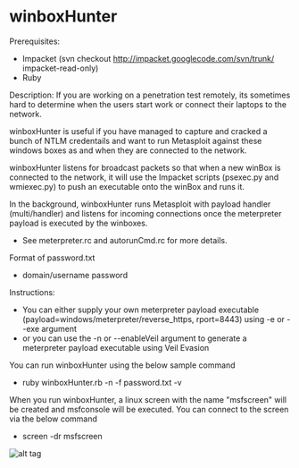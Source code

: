 winboxHunter
============
Prerequisites:
- Impacket (svn checkout http://impacket.googlecode.com/svn/trunk/ impacket-read-only)
- Ruby


Description:
If you are working on a penetration test remotely, its sometimes hard to determine when the users start work or connect their laptops to the network.

winboxHunter is useful if you have managed to capture and cracked a bunch of NTLM credentails and want to run Metasploit against these windows boxes as and when they are connected to the network.

winboxHunter listens for broadcast packets so that when a new winBox is connected to the network, it will use the Impacket scripts (psexec.py and wmiexec.py) to push an executable onto the winBox and runs it.

In the background, winboxHunter runs Metasploit with payload handler (multi/handler) and listens for incoming connections once the meterpreter payload is executed by the winboxes.
- See meterpreter.rc and autorunCmd.rc for more details.

Format of password.txt
- domain/username password


Instructions:
- You can either supply your own meterpreter payload executable (payload=windows/meterpreter/reverse_https, rport=8443) using -e or --exe argument
- or you can use the -n or --enableVeil argument to generate a meterpreter payload executable using Veil Evasion

You can run winboxHunter using the below sample command
- ruby winboxHunter.rb -n -f password.txt -v

When you run winboxHunter, a linux screen with the name "msfscreen" will be created and msfconsole will be executed. You can connect to the screen via the below command
- screen -dr msfscreen

![alt tag](https://raw.githubusercontent.com/milo2012/winboxHunter/master/screenshot.png)

